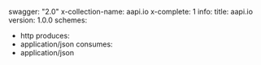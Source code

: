 swagger: "2.0"
x-collection-name: aapi.io
x-complete: 1
info:
  title: aapi.io
  version: 1.0.0
schemes:
- http
produces:
- application/json
consumes:
- application/json